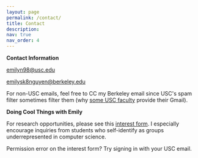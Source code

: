 ```yaml
---
layout: page
permalink: /contact/
title: Contact
description:  
nav: true
nav_order: 4
---
```

**Contact Information**

emilyn98@usc.edu

emilysk8nguyen@berkeley.edu


For non-USC emails, feel free to CC my Berkeley email since USC's spam filter sometimes filter them (why [some USC faculty](https://viterbi.usc.edu/directory/faculty/Kempe/David) provide their Gmail). 



**Doing Cool Things with Emily**

For research opportunities, please see this [interest form](https://forms.gle/FQEM4d3LvAEPBmC79). I especially encourage inquiries from students who self-identify as groups underrepresented in computer science. 

Permission error on the interest form? Try signing in with your USC email.


